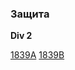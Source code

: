 ### Защита

<b>Div 2</b>

[1839A](https://codeforces.com/contest/1839/submission/208324417)
[1839B](https://codeforces.com/contest/1839/submission/208330516)
